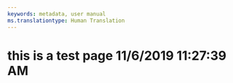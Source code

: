 ```yaml
---
keywords: metadata, user manual
ms.translationtype: Human Translation
---
```

# this is a test page 11/6/2019 11:27:39 AM
